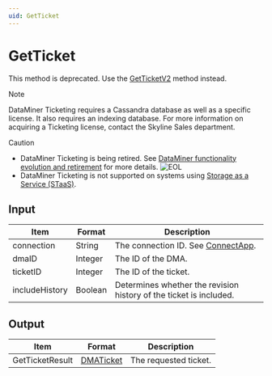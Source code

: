 ```yaml
---
uid: GetTicket
---
```


# GetTicket

This method is deprecated. <!-- From DataMiner 10.0.13 onwards, --> Use the [GetTicketV2](xref:GetTicketV2) method instead.

> [!NOTE]
> DataMiner Ticketing requires a Cassandra database as well as a specific license. <!-- From DataMiner 10.0.13 onwards, --> It also requires an indexing database. For more information on acquiring a Ticketing license, contact the Skyline Sales department.

> [!CAUTION]
>
> - DataMiner Ticketing is being retired. See [DataMiner functionality evolution and retirement](xref:Software_support_life_cycles) for more details. ![EOL](~/user-guide/images/EOL_Duo.png)
> - DataMiner Ticketing is not supported on systems using [Storage as a Service (STaaS)](xref:STaaS).

## Input

| Item           | Format  | Description                                                        |
|----------------|---------|--------------------------------------------------------------------|
| connection     | String  | The connection ID. See [ConnectApp](xref:ConnectApp).              |
| dmaID          | Integer | The ID of the DMA.                                                 |
| ticketID       | Integer | The ID of the ticket.                                              |
| includeHistory | Boolean | Determines whether the revision history of the ticket is included. |

## Output

| Item            | Format                      | Description           |
|-----------------|-----------------------------|-----------------------|
| GetTicketResult | [DMATicket](xref:DMATicket) | The requested ticket. |
